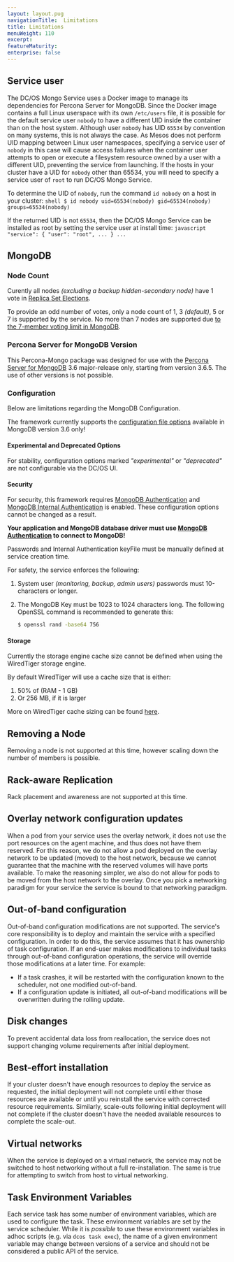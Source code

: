 ```yaml
---
layout: layout.pug
navigationTitle:  Limitations
title: Limitations
menuWeight: 110
excerpt:
featureMaturity:
enterprise: false
---
```


## Service user

The DC/OS Mongo Service uses a Docker image to manage its dependencies for Percona Server for MongoDB. Since the Docker image contains a full Linux userspace with its own `/etc/users` file, it is possible for the default service user `nobody` to have a different UID inside the container than on the host system. Although user `nobody` has UID `65534` by convention on many systems, this is not always the case. As Mesos does not perform UID mapping between Linux user namespaces, specifying a service user of `nobody` in this case will cause access failures when the container user attempts to open or execute a filesystem resource owned by a user with a different UID, preventing the service from launching. If the hosts in your cluster have a UID for `nobody` other than 65534, you will need to specify a service user of `root` to run DC/OS Mongo Service.

To determine the UID of `nobody`, run the command `id nobody` on a host in your cluster:
    ```shell
    $ id nobody
    uid=65534(nobody) gid=65534(nobody) groups=65534(nobody)
    ```

If the returned UID is not `65534`, then the DC/OS Mongo Service can be installed as root by setting the service user at install time:
    ```javascript
    "service": {
            "user": "root",
            ...
    }
    ...
    ```

## MongoDB

<a name="mongodb-node-count"></a>
### Node Count

Curently all nodes *(excluding a backup hidden-secondary node)* have 1 vote in [Replica Set Elections](https://docs.mongodb.com/manual/core/replica-set-elections/#replica-set-elections).

To provide an odd number of votes, only a node count of 1, 3 *(default)*, 5 or 7 is supported by the service. No more than 7 nodes are supported due [to the 7-member voting limit in MongoDB](https://docs.mongodb.com/manual/reference/limits/#Number-of-Voting-Members-of-a-Replica-Set).

### Percona Server for MongoDB Version

This Percona-Mongo package was designed for use with the [Percona Server for MongoDB](https://www.percona.com/software/mongo-database/percona-server-for-mongodb) 3.6 major-release only, starting from version 3.6.5. The use of other versions is not possible.

### Configuration

Below are limitations regarding the MongoDB Configuration.

The framework currently supports the [configuration file options](https://docs.mongodb.com/v3.6/reference/configuration-options/) available in MongoDB version 3.6 only!

#### Experimental and Deprecated Options
For stability, configuration options marked *"experimental"* or *"deprecated"* are not configurable via the DC/OS UI.

#### Security

For security, this framework requires [MongoDB Authentication](https://docs.mongodb.com/manual/core/authentication/) and [MongoDB Internal Authentication](https://docs.mongodb.com/manual/core/security-internal-authentication/) is enabled. These configuration options cannot be changed as a result.

**Your application and MongoDB database driver must use [MongoDB Authentication](https://docs.mongodb.com/manual/core/authentication/) to connect to MongoDB!**

Passwords and Internal Authentication keyFile must be manually defined at service creation time.

For safety, the service enforces the following:
1. System user *(monitoring, backup, admin users)* passwords must 10-characters or longer.
2. The MongoDB Key must be 1023 to 1024 characters long. The following OpenSSL command is recommended to generate this:

    ```bash
    $ openssl rand -base64 756
    ```

#### Storage

Currently the storage engine cache size cannot be defined when using the WiredTiger storage engine.

By default WiredTiger will use a cache size that is either:
1. 50% of (RAM - 1 GB)
1. Or 256 MB, if it is larger

More on WiredTiger cache sizing can be found [here](https://docs.mongodb.com/manual/faq/storage/#to-what-size-should-i-set-the-wiredtiger-internal-cache).

## Removing a Node

Removing a node is not supported at this time, however scaling down the number of members is possible.

## Rack-aware Replication

Rack placement and awareness are not supported at this time.

## Overlay network configuration updates
When a pod from your service uses the overlay network, it does not use the port resources on the agent machine, and thus does not have them reserved. For this reason, we do not allow a pod deployed on the overlay network to be updated (moved) to the host network, because we cannot guarantee that the machine with the reserved volumes will have ports available. To make the reasoning simpler, we also do not allow for pods to be moved from the host network to the overlay. Once you pick a networking paradigm for your service the service is bound to that networking paradigm.

## Out-of-band configuration

Out-of-band configuration modifications are not supported. The service's core responsibility is to deploy and maintain the service with a specified configuration. In order to do this, the service assumes that it has ownership of task configuration. If an end-user makes modifications to individual tasks through out-of-band configuration operations, the service will override those modifications at a later time. For example:
- If a task crashes, it will be restarted with the configuration known to the scheduler, not one modified out-of-band.
- If a configuration update is initiated, all out-of-band modifications will be overwritten during the rolling update.

## Disk changes

To prevent accidental data loss from reallocation, the service does not support changing volume requirements after initial deployment.

## Best-effort installation

If your cluster doesn't have enough resources to deploy the service as requested, the initial deployment will not complete until either those resources are available or until you reinstall the service with corrected resource requirements. Similarly, scale-outs following initial deployment will not complete if the cluster doesn't have the needed available resources to complete the scale-out.

## Virtual networks

When the service is deployed on a virtual network, the service may not be switched to host networking without a full re-installation. The same is true for attempting to switch from host to virtual networking.

## Task Environment Variables

Each service task has some number of environment variables, which are used to configure the task. These environment variables are set by the service scheduler. While it is _possible_ to use these environment variables in adhoc scripts (e.g. via `dcos task exec`), the name of a given environment variable may change between versions of a service and should not be considered a public API of the service.
